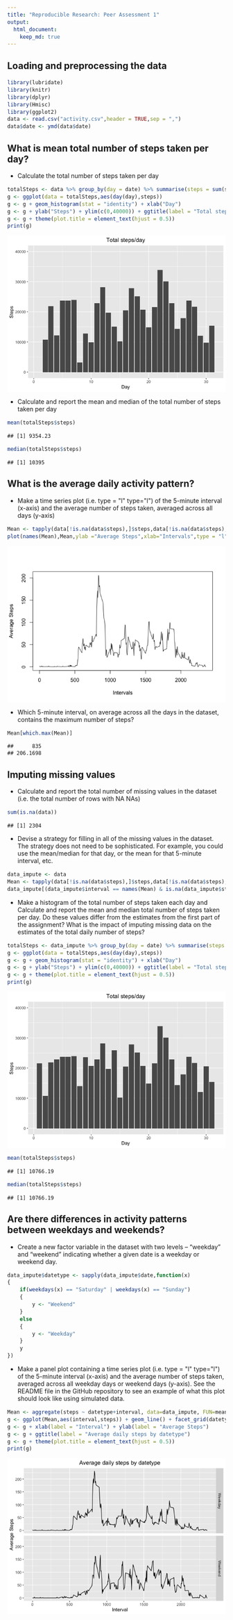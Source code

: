 ```yaml
---
title: "Reproducible Research: Peer Assessment 1"
output: 
  html_document:
    keep_md: true
---
```



## Loading and preprocessing the data


```r
library(lubridate)
library(knitr)
library(dplyr)
library(Hmisc)
library(ggplot2)
data <- read.csv("activity.csv",header = TRUE,sep = ",")
data$date <- ymd(data$date)
```

## What is mean total number of steps taken per day?

- Calculate the total number of steps taken per day

```r
totalSteps <- data %>% group_by(day = date) %>% summarise(steps = sum(steps,na.rm = TRUE))
g <- ggplot(data = totalSteps,aes(day(day),steps))
g <- g + geom_histogram(stat = "identity") + xlab("Day")
g <- g + ylab("Steps") + ylim(c(0,40000)) + ggtitle(label = "Total steps/day")
g <- g + theme(plot.title = element_text(hjust = 0.5))
print(g)
```

<img src="PA1_template_files/figure-html/unnamed-chunk-2-1.png" style="display: block; margin: auto;" />

- Calculate and report the mean and median of the total number of steps taken per day

```r
mean(totalSteps$steps)
```

```
## [1] 9354.23
```

```r
median(totalSteps$steps)
```

```
## [1] 10395
```


## What is the average daily activity pattern?

- Make a time series plot (i.e. 
type = "l"
type="l") of the 5-minute interval (x-axis) and the average number of steps taken, averaged across all days (y-axis)

```r
Mean <- tapply(data[!is.na(data$steps),]$steps,data[!is.na(data$steps),]$interval,mean)
plot(names(Mean),Mean,ylab ="Average Steps",xlab="Intervals",type = "l")
```

<img src="PA1_template_files/figure-html/unnamed-chunk-4-1.png" style="display: block; margin: auto;" />

- Which 5-minute interval, on average across all the days in the dataset, contains the maximum number of steps?

```r
Mean[which.max(Mean)]
```

```
##      835 
## 206.1698
```

## Imputing missing values

- Calculate and report the total number of missing values in the dataset (i.e. the total number of rows with 
NA
NAs)

```r
sum(is.na(data))
```

```
## [1] 2304
```

- Devise a strategy for filling in all of the missing values in the dataset. The strategy does not need to be sophisticated. For example, you could use the mean/median for that day, or the mean for that 5-minute interval, etc.

```r
data_impute <- data
Mean <- tapply(data[!is.na(data$steps),]$steps,data[!is.na(data$steps),]$interval,mean)
data_impute[(data_impute$interval == names(Mean) & is.na(data_impute$steps)),]$steps <- Mean
```

- Make a histogram of the total number of steps taken each day and Calculate and report the mean and median total number of steps taken per day. Do these values differ from the estimates from the first part of the assignment? What is the impact of imputing missing data on the estimates of the total daily number of steps?

```r
totalSteps <- data_impute %>% group_by(day = date) %>% summarise(steps = sum(steps,na.rm = TRUE))
g <- ggplot(data = totalSteps,aes(day(day),steps))
g <- g + geom_histogram(stat = "identity") + xlab("Day")
g <- g + ylab("Steps") + ylim(c(0,40000)) + ggtitle(label = "Total steps/day")
g <- g + theme(plot.title = element_text(hjust = 0.5))
print(g)
```

<img src="PA1_template_files/figure-html/unnamed-chunk-8-1.png" style="display: block; margin: auto;" />

```r
mean(totalSteps$steps)
```

```
## [1] 10766.19
```

```r
median(totalSteps$steps)
```

```
## [1] 10766.19
```

## Are there differences in activity patterns between weekdays and weekends?

- Create a new factor variable in the dataset with two levels – “weekday” and “weekend” indicating whether a given date is a weekday or weekend day.


```r
data_impute$datetype <- sapply(data_impute$date,function(x)
{ 
    if(weekdays(x) == "Saturday" | weekdays(x) == "Sunday")
    {
        y <- "Weekend"
    }
    else
    {
        y <- "Weekday"
    }
    y
})
```

- Make a panel plot containing a time series plot (i.e. 
type = "l"
type="l") of the 5-minute interval (x-axis) and the average number of steps taken, averaged across all weekday days or weekend days (y-axis). See the README file in the GitHub repository to see an example of what this plot should look like using simulated data.


```r
Mean <- aggregate(steps ~ datetype+interval, data=data_impute, FUN=mean)
g <- ggplot(Mean,aes(interval,steps)) + geom_line() + facet_grid(datetype~.)
g <- g + xlab(label = "Interval") + ylab(label = "Average Steps")
g <- g + ggtitle(label = "Average daily steps by datetype")
g <- g + theme(plot.title = element_text(hjust = 0.5))
print(g)
```

<img src="PA1_template_files/figure-html/unnamed-chunk-10-1.png" style="display: block; margin: auto;" />
